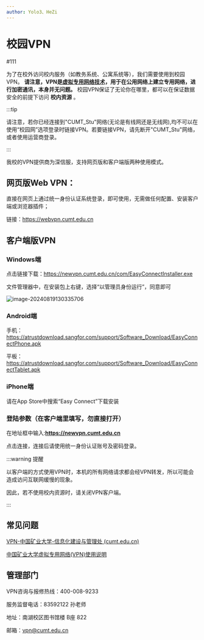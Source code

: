 ```yaml
---
author: Yolo3、HeZi
---
```


# 校园VPN

#111

为了在校外访问校内服务（如教务系统、公寓系统等），我们需要使用到校园VPN。 **请注意，VPN是[虚拟专用网络技术](https://baike.baidu.com/item/%E8%99%9A%E6%8B%9F%E4%B8%93%E7%94%A8%E7%BD%91%E7%BB%9C/8747869)，用于在公用网络上建立专用网络，进行加密通讯，本身并无问题。** 校园VPN保证了无论你在哪里，都可以在保证数据安全的前提下访问 **校内资源** 。

:::tip

请注意，若你已经连接到"CUMT_Stu"网络(无论是有线网还是无线网),均不可以在使用“校园网”选项登录时链接VPN。若要链接VPN，请先断开"CUMT_Stu"网络，或者使用运营商登录。

:::

我校的VPN提供商为深信服，支持网页版和客户端版两种使用模式。


## 网页版Web VPN：

直接在网页上通过统一身份认证系统登录，即可使用，无需做任何配置、安装客户端或浏览器插件；

链接：https://webvpn.cumt.edu.cn



## 客户端版VPN

### Windows端

点击链接下载：https://newvpn.cumt.edu.cn/com/EasyConnectInstaller.exe

文件管理器中，在安装包上右键，选择“以管理员身份运行”，同意即可

![image-20240819130335706](https://s2.loli.net/2024/08/19/9YxlMFQHWTaXbK3.png)

### Android端

手机：https://atrustdownload.sangfor.com/support/Software_Download/EasyConnectPhone.apk

平板：https://atrustdownload.sangfor.com/support/Software_Download/EasyConnectTablet.apk

### iPhone端

请在App Store中搜索“Easy Connect”下载安装


### 登陆参数（在客户端里填写，勿直接打开）

在地址框中输入:**https://newvpn.cumt.edu.cn**

点击连接，连接后请使用统一身份认证账号及密码登录。

:::warning 提醒

以客户端的方式使用VPN时，本机的所有网络请求都会经VPN转发，所以可能会造成访问互联网缓慢的现象。

因此，若不使用校内资源时，请关闭VPN客户端。

:::

## 常见问题

[VPN-中国矿业大学-信息化建设与管理处 (cumt.edu.cn)](https://nic.cumt.edu.cn/fwzn/VPN.htm#Q1)

[中国矿业大学虚拟专用网络(VPN)使用说明](https://www.cumt.edu.cn/a8/b4/c19686a567476/page.htm)

## 管理部门

VPN咨询与报修热线：400-008-9233

服务监督电话：83592122  孙老师

地址：南湖校区图书馆楼 B座 822

邮箱：vpn@cumt.edu.cn

